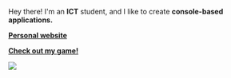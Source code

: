 Hey there! I'm an **ICT** student, and I like to create **console-based applications.**

**[Personal website](https://daniellazureanu.me/)**

**[Check out my game!](https://daniellazureanu.github.io/Fishing_Incremental/)**

![](https://dcbadge.limes.pink/api/shield/251771093478670338)
